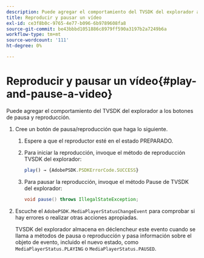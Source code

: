 ```yaml
---
description: Puede agregar el comportamiento del TVSDK del explorador a los botones de pausa y reproducción.
title: Reproducir y pausar un vídeo
exl-id: ce3f8b0c-9765-4e77-b096-6b9789608fa8
source-git-commit: be43bbbd1051886c8979ff590a3197b2a7249b6a
workflow-type: tm+mt
source-wordcount: '111'
ht-degree: 0%

---
```


# Reproducir y pausar un vídeo{#play-and-pause-a-video}

Puede agregar el comportamiento del TVSDK del explorador a los botones de pausa y reproducción.

1. Cree un botón de pausa/reproducción que haga lo siguiente.
   1. Espere a que el reproductor esté en el estado PREPARADO.
   1. Para iniciar la reproducción, invoque el método de reproducción TVSDK del explorador:

      ```js
      play() → {AdobePSDK.PSDKErrorCode.SUCCESS}
      ```

   1. Para pausar la reproducción, invoque el método Pause de TVSDK del explorador:

      ```java
      void pause() throws IllegalStateException;
      ```

1. Escuche el `AdobePSDK.MediaPlayerStatusChangeEvent` para comprobar si hay errores o realizar otras acciones apropiadas.

   TVSDK del explorador almacena en déclencheur este evento cuando se llama a métodos de pausa o reproducción y pasa información sobre el objeto de evento, incluido el nuevo estado, como `MediaPlayerStatus.PLAYING` o `MediaPlayerStatus.PAUSED`.
